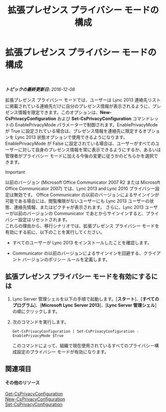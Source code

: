 ﻿---
title: 拡張プレゼンス プライバシー モードの構成
TOCTitle: 拡張プレゼンス プライバシー モードの構成
ms:assetid: e7a6b873-486d-4dfb-a967-c48f61f237f3
ms:mtpsurl: https://technet.microsoft.com/ja-jp/library/Gg399028(v=OCS.15)
ms:contentKeyID: 48274009
ms.date: 12/10/2016
mtps_version: v=OCS.15
ms.translationtype: HT
---

# 拡張プレゼンス プライバシー モードの構成

 

_**トピックの最終更新日:** 2016-12-08_

拡張プレゼンス プライバシー モードでは、ユーザーは Lync 2013 連絡先リストに掲載されている連絡先だけに自分のプレゼンス情報が表示されるように、プレゼンス情報を限定できます。このオプションは、**New-CsPrivacyConfiguration** および **Set-CsPrivacyConfiguration** コマンドレットの EnablePrivacyMode パラメーターで制御されます。EnablePrivacyMode が True に設定されている場合は、プレゼンス情報を連絡先に限定するオプションを Lync 2013 状態オプションで使用できるようになります。 EnablePrivacyMode が False に設定されている場合は、ユーザーがすべてのユーザーに対して自身のプレゼンス情報を常に表示できるようにするか、あるいは管理者がプライバシー モードに加える今後の変更に従うかのどちらかを選択できます。


> [!IMPORTANT]
> 以前のバージョン (Microsoft Office Communicator 2007 R2 または Microsoft Office Communicator 2007) では、Lync 2013 and Lync 2010 プライバシー設定は無効です。 Office Communicator の以前のバージョンによるサインインが可能である場合には、閲覧権限がないユーザーにも Lync 2013 ユーザーの状態、連絡先情報、またはピクチャが表示されます。 さらに、Lync 2013 ユーザーが以前のバージョンの Communicator であとからサインインすると、プライバシー設定はリセットされます。<BR>これらの理由から、移行シナリオでは、拡張プレゼンス プライバシー モードを有効にする前に、以下のことを実行してください。 
> <UL>
> <LI>
> <P>すべてのユーザーが Lync 2013 をインストールしたことを確認します。</P>
> <LI>
> <P>Communicator の以前のバージョンによるサインインを回避する、クライアント バージョンのポリシー ルールを定義します。</P></LI></UL>



## 拡張プレゼンス プライバシー モードを有効にするには

1.  Lync Server 管理シェルを以下の手順で起動します。\[**スタート**\]、\[**すべてのプログラム**\]、\[**Microsoft Lync Server 2013**\]、\[**Lync Server 管理シェル**\] の順にクリックします。

2.  次のコマンドを実行します。
    
        Get-CsPrivacyConfiguration | Set-CsPrivacyConfiguration -EnablePrivacyMode $True
    
    このコマンドによって、組織で現在使用されているすべてのプライバシー構成設定のプライバシー モードが有効になります。

## 関連項目

#### その他のリソース

[Get-CsPrivacyConfiguration](get-csprivacyconfiguration.md)  
[New-CsPrivacyConfiguration](new-csprivacyconfiguration.md)  
[Set-CsPrivacyConfiguration](set-csprivacyconfiguration.md)

